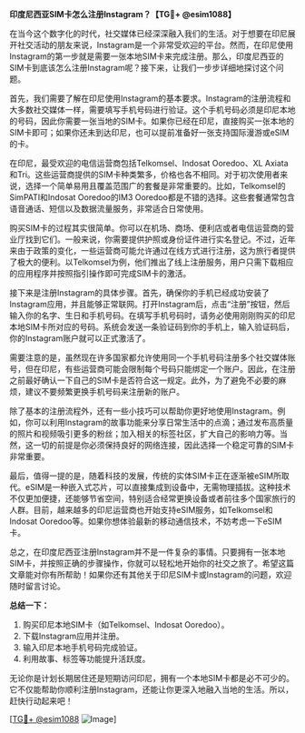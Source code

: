 **印度尼西亚SIM卡怎么注册Instagram？【TG💪+ @esim1088】**

在当今这个数字化的时代，社交媒体已经深深融入我们的生活。对于想要在印尼展开社交活动的朋友来说，Instagram是一个非常受欢迎的平台。然而，在印尼使用Instagram的第一步就是需要一张本地SIM卡来完成注册。那么，印度尼西亚的SIM卡到底该怎么注册Instagram呢？接下来，让我们一步步详细地探讨这个问题。

首先，我们需要了解在印尼使用Instagram的基本要求。Instagram的注册流程和大多数社交媒体一样，需要填写手机号码进行验证。这个手机号码必须是印尼本地的号码，因此你需要一张当地的SIM卡。如果你已经在印尼，直接购买一张本地的SIM卡即可；如果你还未到达印尼，也可以提前准备好一张支持国际漫游或eSIM的卡。

在印尼，最受欢迎的电信运营商包括Telkomsel、Indosat Ooredoo、XL Axiata和Tri。这些运营商提供的SIM卡种类繁多，价格也各不相同。对于初次使用者来说，选择一个简单易用且覆盖范围广的套餐是非常重要的。比如，Telkomsel的SimPATI和Indosat Ooredoo的IM3 Ooredoo都是不错的选择。这些套餐通常包含语音通话、短信以及数据流量服务，非常适合日常使用。

购买SIM卡的过程其实很简单。你可以在机场、商场、便利店或者电信运营商的营业厅找到它们。一般来说，你需要提供护照或身份证件进行实名登记。不过，近年来由于政策的变化，一些运营商可能允许通过在线方式进行注册，这为旅行者提供了极大的便利。以Telkomsel为例，他们推出了线上注册服务，用户只需下载相应的应用程序并按照指引操作即可完成SIM卡的激活。

接下来是注册Instagram的具体步骤。首先，确保你的手机已经成功安装了Instagram应用，并且能够正常联网。打开Instagram后，点击“注册”按钮，然后输入你的名字、生日和手机号码。在填写手机号码时，请务必使用刚刚购买的印尼本地SIM卡所对应的号码。系统会发送一条验证码到你的手机上，输入验证码后，你的Instagram账户就可以正式激活了。

需要注意的是，虽然现在许多国家都允许使用同一个手机号码注册多个社交媒体账号，但在印尼，有些运营商可能会限制每个号码只能绑定一个账户。因此，在注册之前最好确认一下自己的SIM卡是否符合这一规定。此外，为了避免不必要的麻烦，建议不要频繁更换手机号码来注册新的账户。

除了基本的注册流程外，还有一些小技巧可以帮助你更好地使用Instagram。例如，你可以利用Instagram的故事功能来分享日常生活中的点滴；通过发布高质量的照片和视频吸引更多的粉丝；加入相关的标签社区，扩大自己的影响力等。当然，这一切的前提是你必须保持良好的网络连接，因此选择一个稳定可靠的SIM卡非常重要。

最后，值得一提的是，随着科技的发展，传统的实体SIM卡正在逐渐被eSIM所取代。eSIM是一种嵌入式芯片，可以直接集成到设备中，无需物理插拔。这种技术不仅更加便捷，还能够节省空间，特别适合经常更换设备或者前往多个国家旅行的人群。目前，越来越多的印尼运营商也开始支持eSIM服务，如Telkomsel和Indosat Ooredoo等。如果你想体验最新的移动通信技术，不妨考虑一下eSIM卡。

总之，在印度尼西亚注册Instagram并不是一件复杂的事情。只要拥有一张本地SIM卡，并按照正确的步骤操作，你就可以轻松地开始你的社交之旅了。希望这篇文章能对你有所帮助！如果你还有其他关于印尼SIM卡或Instagram的问题，欢迎随时留言讨论。

**总结一下：**
1. 购买印尼本地SIM卡（如Telkomsel、Indosat Ooredoo）。
2. 下载Instagram应用并注册。
3. 输入印尼本地手机号码完成验证。
4. 利用故事、标签等功能提升活跃度。

无论你是计划长期居住还是短期访问印尼，拥有一个本地SIM卡都是必不可少的。它不仅能帮助你顺利注册Instagram，还能让你更深入地融入当地的生活。所以，赶快行动起来吧！

[[TG💪+ @esim1088](https://t.me/s/esim1088) ![Image](https://i.postimg.cc/4NQfJmqS/Snipaste-2025-05-13-00-14-12.png)]